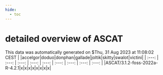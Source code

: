 ```yaml
---
hide:
  - toc
---
```


detailed overview of ASCAT
==========================


This data was automatically generated on $Thu, 31 Aug 2023 at 11:08:02 CEST
| |accelgor|doduo|donphan|gallade|joltik|skitty|swalot|victini|
| :---: | :---: | :---: | :---: | :---: | :---: | :---: | :---: | :---: |
|ASCAT/3.1.2-foss-2022a-R-4.2.1|x|x|x|x|x|x|x|x|
